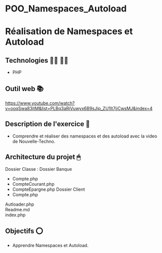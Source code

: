 # POO_Namespaces_Autoload

# Réalisation de Namespaces et Autoload

## Technologies 👨‍💻 👩‍💻

- PHP

## Outil web 📚

https://www.youtube.com/watch?v=ooqSwa83jtM&list=PLBq3aRiVuwyx6B9sJip_ZU1lt7jjCwsMJ&index=4

## Description de l'exercice 📄

- Comprendre et réaliser des namespaces et des autoload avec la video de Nouvelle-Techno.

## Architecture du projet 🖱

Dossier Classe :
Dossier Banque
- Compte.php
- CompteCourant.php
- CompteEpargne.php
Dossier Client
- Compte.php

Autloader.php <br>
Readme.md <br>
index.php <br>


## Objectifs ⭕️

- Apprendre Namespaces et Autoload.
